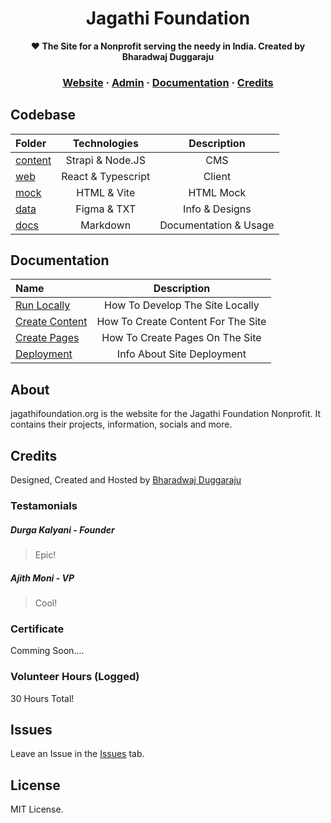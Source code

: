 <h1 align="center" size="20">Jagathi Foundation</h1>

<p align="center">
  <strong>❤️ The Site for a Nonprofit serving the needy in India. Created by Bharadwaj Duggaraju</strong>
</p>


<h3 align="center">
  <a href="https://jagathifoundation.org" target="blank" rel="noreferer">Website</a>
  <span> · </span>
  <a href="https://admin.jagathifoundation.org" target="blank" rel="noreferer">Admin</a>
  <span> · </span>
  <a href="https://github.com/bharadwajduggaraju/Jagathi-Foundation/tree/master/docs">Documentation</a>
  <span> · </span>
  <a href="#credits">Credits</a>
</h3>

## Codebase

| Folder               |      Technologies    | Description    |
| :------------------- | :-------------------: |  :-------------------:   |
| [content](content)           |      Strapi & Node.JS    | CMS   |
| [web](web)     |     React & Typescript      |   Client
| [mock](mock)     | HTML & Vite | HTML Mock  |
| [data](data)   |  Figma & TXT    | Info & Designs    |
| [docs](docs)     |   Markdown    | Documentation & Usage    |


## Documentation

| Name | Description |
| :------------------- | :-------------------: | 
|  <a href="https://github.com/bharadwajduggaraju/Jagathi-Foundation/blob/master/docs/RunningLocally.md" target="blank" rel="noreferer">Run Locally</a>| How To Develop The Site Locally |
|  <a href="https://github.com/bharadwajduggaraju/Jagathi-Foundation/blob/master/docs/CreateContent.md" target="blank" rel="noreferer">Create Content</a>| How To Create Content For The Site |
|  <a href="https://github.com/bharadwajduggaraju/Jagathi-Foundation/blob/master/docs/CreatePages.md" target="blank" rel="noreferer">Create Pages</a>| How To Create Pages On The Site |
|  <a href="https://github.com/bharadwajduggaraju/Jagathi-Foundation/blob/master/docs/Deployment.md" target="blank" rel="noreferer">Deployment</a>| Info About Site Deployment |


## About

jagathifoundation.org is the website for the Jagathi Foundation Nonprofit. It contains their projects, information, socials and more.

## Credits

Designed, Created and Hosted by [Bharadwaj Duggaraju](https://bharadwaj.duggaraju.com)

### Testamonials

##### Durga Kalyani - Founder
>Epic!

##### Ajith Moni - VP
>Cool!




### Certificate

Comming Soon....

### Volunteer Hours (Logged)

30 Hours Total!

## Issues

Leave an Issue in the [Issues](https://github.com/bharadwajduggaraju/Jagathi-Foundation/issues) tab.

## License

MIT License.
